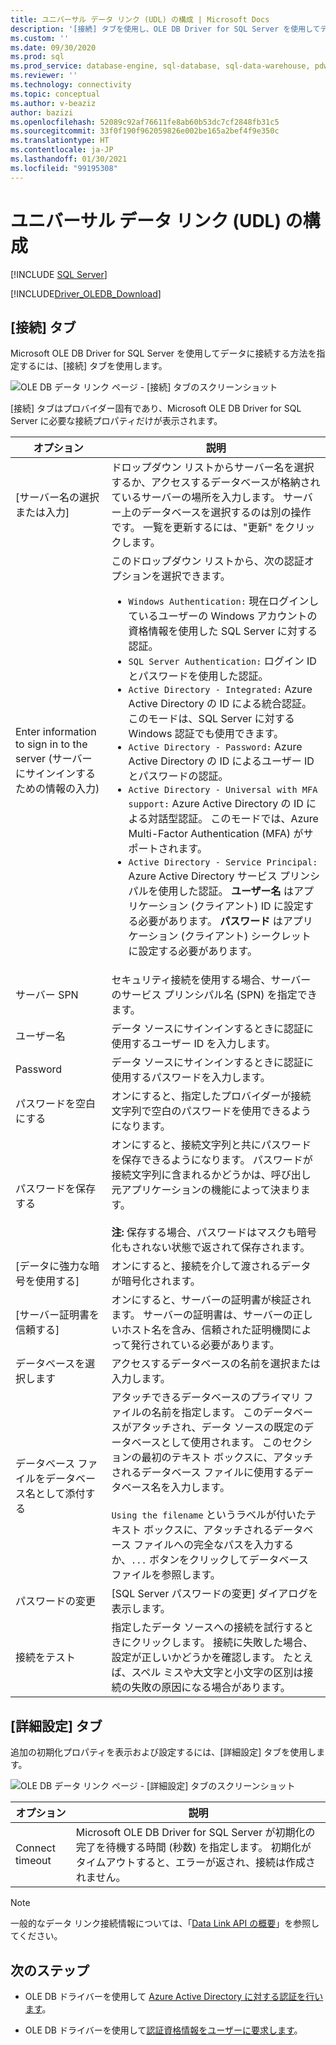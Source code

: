 ```yaml
---
title: ユニバーサル データ リンク (UDL) の構成 | Microsoft Docs
description: '[接続] タブを使用し、OLE DB Driver for SQL Server を使用してデータに接続する方法を指定する方法について説明します。'
ms.custom: ''
ms.date: 09/30/2020
ms.prod: sql
ms.prod_service: database-engine, sql-database, sql-data-warehouse, pdw
ms.reviewer: ''
ms.technology: connectivity
ms.topic: conceptual
ms.author: v-beaziz
author: bazizi
ms.openlocfilehash: 52089c92af76611fe8ab60b53dc7cf2848fb31c5
ms.sourcegitcommit: 33f0f190f962059826e002be165a2bef4f9e350c
ms.translationtype: HT
ms.contentlocale: ja-JP
ms.lasthandoff: 01/30/2021
ms.locfileid: "99195308"
---
```

# <a name="universal-data-link-udl-configuration"></a>ユニバーサル データ リンク (UDL) の構成
[!INCLUDE [SQL Server](../../../includes/applies-to-version/sql-asdb-asdbmi-asa-pdw.md)]

[!INCLUDE[Driver_OLEDB_Download](../../../includes/driver_oledb_download.md)]

## <a name="connection-tab"></a>[接続] タブ
Microsoft OLE DB Driver for SQL Server を使用してデータに接続する方法を指定するには、[接続] タブを使用します。

![OLE DB データ リンク ページ - [接続] タブのスクリーンショット](../media/data-link-pages-connection-tab.png)

[接続] タブはプロバイダー固有であり、Microsoft OLE DB Driver for SQL Server に必要な接続プロパティだけが表示されます。

|オプション|説明|
|---   |---        |
|[サーバー名の選択または入力]|ドロップダウン リストからサーバー名を選択するか、アクセスするデータベースが格納されているサーバーの場所を入力します。 サーバー上のデータベースを選択するのは別の操作です。 一覧を更新するには、"更新" をクリックします。
|Enter information to sign in to the server (サーバーにサインインするための情報の入力)|このドロップダウン リストから、次の認証オプションを選択できます。 <ul><li>`Windows Authentication:` 現在ログインしているユーザーの Windows アカウントの資格情報を使用した SQL Server に対する認証。</li><li>`SQL Server Authentication:` ログイン ID とパスワードを使用した認証。</li><li>`Active Directory - Integrated:` Azure Active Directory の ID による統合認証。 このモードは、SQL Server に対する Windows 認証でも使用できます。</li><li>`Active Directory - Password:` Azure Active Directory の ID によるユーザー ID とパスワードの認証。</li><li>`Active Directory - Universal with MFA support:` Azure Active Directory の ID による対話型認証。 このモードでは、Azure Multi-Factor Authentication (MFA) がサポートされます。</li><li>`Active Directory - Service Principal:` Azure Active Directory サービス プリンシパルを使用した認証。 **ユーザー名** はアプリケーション (クライアント) ID に設定する必要があります。 **パスワード** はアプリケーション (クライアント) シークレットに設定する必要があります。</li></ul>|
|サーバー SPN|セキュリティ接続を使用する場合、サーバーのサービス プリンシパル名 (SPN) を指定できます。|
|ユーザー名|データ ソースにサインインするときに認証に使用するユーザー ID を入力します。|
|Password|データ ソースにサインインするときに認証に使用するパスワードを入力します。|
|パスワードを空白にする|オンにすると、指定したプロバイダーが接続文字列で空白のパスワードを使用できるようになります。|
|パスワードを保存する|オンにすると、接続文字列と共にパスワードを保存できるようになります。 パスワードが接続文字列に含まれるかどうかは、呼び出し元アプリケーションの機能によって決まります。 <br/><br/>**注:** 保存する場合、パスワードはマスクも暗号化もされない状態で返されて保存されます。|
|[データに強力な暗号を使用する]|オンにすると、接続を介して渡されるデータが暗号化されます。|
|[サーバー証明書を信頼する]|オンにすると、サーバーの証明書が検証されます。 サーバーの証明書は、サーバーの正しいホスト名を含み、信頼された証明機関によって発行されている必要があります。|
|データベースを選択します|アクセスするデータベースの名前を選択または入力します。|
|データベース ファイルをデータベース名として添付する|アタッチできるデータベースのプライマリ ファイルの名前を指定します。 このデータベースがアタッチされ、データ ソースの既定のデータベースとして使用されます。 このセクションの最初のテキスト ボックスに、アタッチされるデータベース ファイルに使用するデータベース名を入力します。<br/><br/>`Using the filename` というラベルが付いたテキスト ボックスに、アタッチされるデータベース ファイルへの完全なパスを入力するか、`...` ボタンをクリックしてデータベース ファイルを参照します。|
|パスワードの変更|[SQL Server パスワードの変更] ダイアログを表示します。 |
|接続をテスト|指定したデータ ソースへの接続を試行するときにクリックします。 接続に失敗した場合、設定が正しいかどうかを確認します。 たとえば、スペル ミスや大文字と小文字の区別は接続の失敗の原因になる場合があります。|

## <a name="advanced-tab"></a>[詳細設定] タブ
追加の初期化プロパティを表示および設定するには、[詳細設定] タブを使用します。

![OLE DB データ リンク ページ - [詳細設定] タブのスクリーンショット](../media/data-link-pages-advanced-tab.png)

|オプション|説明|
|---   |---        |
| Connect timeout | Microsoft OLE DB Driver for SQL Server が初期化の完了を待機する時間 (秒数) を指定します。 初期化がタイムアウトすると、エラーが返され、接続は作成されません。|


> [!NOTE]  
>  一般的なデータ リンク接続情報については、「[Data Link API の概要](/previous-versions/windows/desktop/ms718102(v=vs.85))」を参照してください。

## <a name="next-steps"></a>次のステップ
- OLE DB ドライバーを使用して [Azure Active Directory に対する認証を行います](../features/using-azure-active-directory.md)。

- OLE DB ドライバーを使用して[認証資格情報をユーザーに要求します](../help-topics/sql-server-login-dialog.md)。